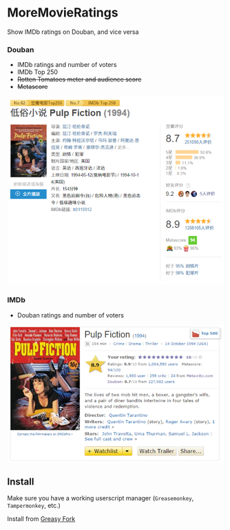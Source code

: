 # MoreMovieRatings
Show IMDb ratings on Douban, and vice versa

### Douban

* IMDb ratings and number of voters
* IMDb Top 250
* ~~Rotten Tomatoes meter and audience score~~
* ~~Metascore~~

![Douban Screenshot](https://github.com/JayXon/MoreMovieRatings/raw/master/douban.png)

### IMDb

* Douban ratings and number of voters

![IMDb Screenshot](https://github.com/JayXon/MoreMovieRatings/raw/master/imdb.png)


## Install
Make sure you have a working userscript manager (`Greasemonkey`, `Tampermonkey`, etc.)

Install from [Greasy Fork](https://greasyfork.org/scripts/7687-moremovieratings)
